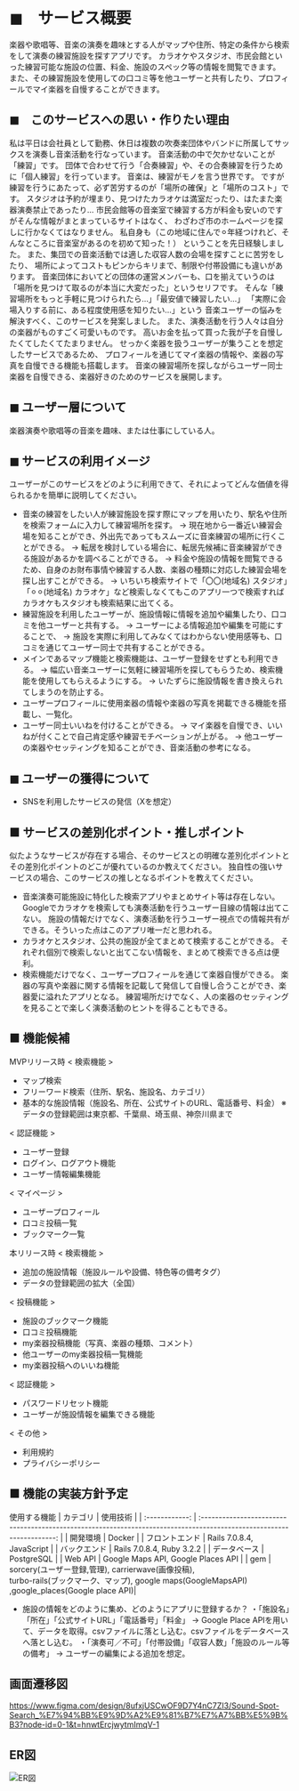 # ◼︎　サービス概要
楽器や歌唱等、音楽の演奏を趣味とする人がマップや住所、特定の条件から検索をして演奏の練習施設を探すアプリです。
カラオケやスタジオ、市民会館といった練習可能な施設の位置、料金、施設のスペック等の情報を閲覧できます。
また、その練習施設を使用しての口コミ等を他ユーザーと共有したり、プロフィールでマイ楽器を自慢することができます。

## ◼︎　このサービスへの思い・作りたい理由
私は平日は会社員として勤務、休日は複数の吹奏楽団体やバンドに所属してサックスを演奏し音楽活動を行なっています。
音楽活動の中で欠かせないことが「練習」です。
団体で合わせて行う「合奏練習」や、その合奏練習を行うために「個人練習」を行っています。
音楽は、練習がモノを言う世界です。
ですが練習を行うにあたって、必ず苦労するのが「場所の確保」と「場所のコスト」です。
スタジオは予約が埋まり、見つけたカラオケは満室だったり、はたまた楽器演奏禁止であったり…
市民会館等の音楽室で練習する方が料金も安いのですがそんな情報がまとまっているサイトはなく、
わざわざ市のホームページを探しに行かなくてはなりません。
私自身も（この地域に住んで⚪︎年経つけれど、そんなところに音楽室があるのを初めて知った！）
ということを先日経験しました。
また、集団での音楽活動では適した収容人数の会場を探すことに苦労をしたり、
場所によってコストもピンからキリまで、制限や付帯設備にも違いがあります。
音楽団体においてどの団体の運営メンバーも、口を揃えていうのは
「場所を見つけて取るのが本当に大変だった」というセリフです。
そんな「練習場所をもっと手軽に見つけられたら…」「最安値で練習したい…」
「実際に会場入りする前に、ある程度使用感を知りたい…」という
音楽ユーザーの悩みを解決すべく、このサービスを発案しました。
また、演奏活動を行う人々は自分の楽器がものすごく可愛いものです。
高いお金を払って買った我が子を自慢したくてしたくてたまりません。
せっかく楽器を扱うユーザーが集うことを想定したサービスであるため、
プロフィールを通じてマイ楽器の情報や、楽器の写真を自慢できる機能も搭載します。
音楽の練習場所を探しながらユーザー同士楽器を自慢できる、楽器好きのためのサービスを展開します。

## ◼︎ ユーザー層について
楽器演奏や歌唱等の音楽を趣味、または仕事にしている人。 

## ◼︎ サービスの利用イメージ
ユーザーがこのサービスをどのように利用できて、それによってどんな価値を得られるかを簡単に説明してください。
 - 音楽の練習をしたい人が練習施設を探す際にマップを用いたり、駅名や住所を検索フォームに入力して練習場所を探す。
   → 現在地から一番近い練習会場を知ることができ、外出先であってもスムーズに音楽練習の場所に行くことができる。
   → 転居を検討している場合に、転居先候補に音楽練習ができる施設があるかを調べることができる。
   → 料金や施設の情報を閲覧できるため、自身のお財布事情や練習する人数、楽器の種類に対応した練習会場を探し出すことができる。
   → いちいち検索サイトで「〇〇(地域名) スタジオ」「⚪︎⚪︎(地域名) カラオケ」など検索しなくてもこのアプリ一つで検索すればカラオケもスタジオも検索結果に出てくる。
 - 練習施設を利用したユーザーが、施設情報に情報を追加や編集したり、口コミを他ユーザーと共有する。
   → ユーザーによる情報追加や編集を可能にすることで、
   → 施設を実際に利用してみなくてはわからない使用感等も、口コミを通じてユーザー同士で共有することができる。
 - メインであるマップ機能と検索機能は、ユーザー登録をせずとも利用できる。
   → 幅広い音楽ユーザーに気軽に練習場所を探してもらうため、検索機能を使用してもらえるようにする。
   → いたずらに施設情報を書き換えられてしまうのを防止する。
 - ユーザープロフィールに使用楽器の情報や楽器の写真を掲載できる機能を搭載し、一覧化。
 - ユーザー同士いいねを付けることができる。
   → マイ楽器を自慢でき、いいねが付くことで自己肯定感や練習モチベーションが上がる。
   → 他ユーザーの楽器やセッティングを知ることができ、音楽活動の参考になる。

## ◼︎ ユーザーの獲得について
 - SNSを利用したサービスの発信（Xを想定）

## ■ サービスの差別化ポイント・推しポイント
似たようなサービスが存在する場合、そのサービスとの明確な差別化ポイントとその差別化ポイントのどこが優れているのか教えてください。
独自性の強いサービスの場合、このサービスの推しとなるポイントを教えてください。
 - 音楽演奏可能施設に特化した検索アプリやまとめサイト等は存在しない。
   Googleでカラオケを検索しても演奏活動を行うユーザー目線の情報は出てこない。
   施設の情報だけでなく、演奏活動を行うユーザー視点での情報共有ができる。そういった点はこのアプリ唯一だと思われる。
 - カラオケとスタジオ、公共の施設が全てまとめて検索することができる。
   それぞれ個別で検索しないと出てこない情報を、まとめて検索できる点は便利。
 - 検索機能だけでなく、ユーザープロフィールを通じて楽器自慢ができる。
   楽器の写真や楽器に関する情報を記載して発信して自慢し合うことができ、楽器愛に溢れたアプリとなる。
   練習場所だけでなく、人の楽器のセッティングを見ることで楽しく演奏活動のヒントを得ることもできる。

## ■ 機能候補
MVPリリース時
< 検索機能 >
- マップ検索
- フリーワード検索（住所、駅名、施設名、カテゴリ）
- 基本的な施設情報（施設名、所在、公式サイトのURL、電話番号、料金）
※データの登録範囲は東京都、千葉県、埼玉県、神奈川県まで

< 認証機能 >
- ユーザー登録
- ログイン、ログアウト機能
- ユーザー情報編集機能


< マイページ >
- ユーザープロフィール
- 口コミ投稿一覧
- ブックマーク一覧


本リリース時
< 検索機能 >
- 追加の施設情報（施設ルールや設備、特色等の備考タグ）
- データの登録範囲の拡大（全国）

< 投稿機能 >
- 施設のブックマーク機能
- 口コミ投稿機能
- my楽器投稿機能（写真、楽器の種類、コメント）
- 他ユーザーのmy楽器投稿一覧機能
- my楽器投稿へのいいね機能

< 認証機能 >
- パスワードリセット機能
- ユーザーが施設情報を編集できる機能

< その他 >
- 利用規約
- プライバシーポリシー

## ■ 機能の実装方針予定
使用する機能
| カテゴリ       | 使用技術                                                                                                              | 
| :------------: | :-------------------------------------------------------------------------------------------------------------------: | 
| 開発環境       | Docker                                                                                                                | 
| フロントエンド | Rails 7.0.8.4, JavaScript                                                                                             | 
| バックエンド   | Rails 7.0.8.4, Ruby 3.2.2                                                                                             | 
| データベース   | PostgreSQL                                                                                                                | 
| Web API        | Google Maps API, Google Places API                                                                                                       | 
| gem            | sorcery(ユーザー登録,管理), carrierwave(画像投稿), <br> turbo-rails(ブックマーク、マップ), google maps(GoogleMapsAPI) ,google_places(Google place API)| 

- 施設の情報をどのように集め、どのようにアプリに登録するか？
  ・「施設名」「所在」「公式サイトURL」「電話番号」「料金」
    → Google Place APIを用いて、データを取得。csvファイルに落とし込む。csvファイルをデータベースへ落とし込む。
  ・「演奏可／不可」「付帯設備」「収容人数」「施設のルール等の備考」
    → ユーザーの編集による追加を想定。

## 画面遷移図
https://www.figma.com/design/8ufxjUSCwOF9D7Y4nC7ZI3/Sound-Spot-Search_%E7%94%BB%E9%9D%A2%E9%81%B7%E7%A7%BB%E5%9B%B3?node-id=0-1&t=hnwtErcjwytmImqV-1

## ER図
![ER図](https://i.gyazo.com/e582c512893e405d25d0985169336eef.png "ER図")
